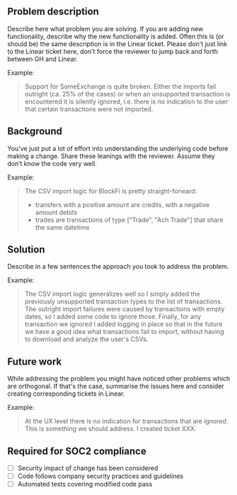 ## Problem description
Describe here what problem you are solving. If you are adding new functionality, describe why the new functionality is added. Often this is (or should be) the same description is in the Linear ticket.
Please don't just link to the Linear ticket here, don't force the reviewer to jump back and forth between GH and Linear.

Example:
> Support for SomeExchange is quite broken. Either the imports fail outright (ca. 25% of the cases) or when an unsupported transaction is encountered it is silently ignored, i.e. there is no indication to the user that certain transactions were not imported.

## Background
You've just put a lot of effort into understanding the underlying code before making a change. Share these leanings with
the reviewer. Assume they don’t know the code very well.

Example:
> The CSV import logic for BlockFi is pretty straight-forward:
>- transfers with a positive amount are credits, with a negative amount debits
>- trades are transactions of type ["Trade", "Ach Trade"] that share the same datetime

## Solution
Describe in a few sentences the approach you took to address the problem.

Example:
> The CSV import logic generalizes well so I simply added the previously unsupported transaction types to the list of transactions. The outright import failures were caused by transactions with empty dates, so I added some code to ignore those. Finally, for any transaction we ignored I added logging in place so that in the future we have a good idea what transactions fail to import, without having to download and analyze the user's CSVs.

## Future work
While addressing the problem you might have noticed other problems which are orthogonal. If that's the case, summarise the issues here and consider creating corresponding tickets in Linear.

Example:
> At the UX level there is no indication for transactions that are ignored. This is something we should address. I created ticket XXX.

## Required for SOC2 compliance

- [ ] Security impact of change has been considered
- [ ] Code follows company security practices and guidelines
- [ ] Automated tests covering modified code pass
